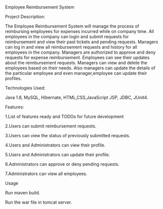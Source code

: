 Employee Reimbursement System


Project Description:

The Employee Reimbursement System will manage the process of reimbursing employees for expenses incurred while on company time. All employees in the company can login and submit requests for reimbursement and view their past tickets and pending requests. Managers can log in and view all reimbursement requests and history for all employees in the company. Managers are authorized to approve and deny requests for expense reimbursement. Employees can see their updates about the reimbursement requests. Managers can view and delete the employees based on their needs. Also managers can update the details of the particular employee and even manager,employee can update their profiles.

Technologies Used:

Java 1.8,
MySQL,
Hibernate,
HTML,CSS,JavaScript
JSP,
JDBC,
JUnit4.

Features:

1.List of features ready and TODOs for future development

2.Users can submit reimbursement requests.

3.Users can view the status of previously submitted requests.

4.Users and Administrators can view their profile.

5.Users and Administrators can update their profile.

6.Administrators can approve or deny pending requests.

7.Administrators can view all employees.

Usage

Run maven build.

Run the war file in tomcat server.
